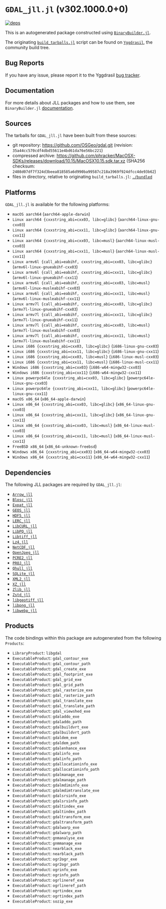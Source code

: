 # `GDAL_jll.jl` (v302.1000.0+0)

[![deps](https://juliahub.com/docs/GDAL_jll/deps.svg)](https://juliahub.com/ui/Packages/General/GDAL_jll/)

This is an autogenerated package constructed using [`BinaryBuilder.jl`](https://github.com/JuliaPackaging/BinaryBuilder.jl).

The originating [`build_tarballs.jl`](https://github.com/JuliaPackaging/Yggdrasil/blob/a35117b73228a0f9dac9f724732b0ac9a218e13c/G/GDAL/build_tarballs.jl) script can be found on [`Yggdrasil`](https://github.com/JuliaPackaging/Yggdrasil/), the community build tree.

## Bug Reports

If you have any issue, please report it to the Yggdrasil [bug tracker](https://github.com/JuliaPackaging/Yggdrasil/issues).

## Documentation

For more details about JLL packages and how to use them, see `BinaryBuilder.jl` [documentation](https://docs.binarybuilder.org/stable/jll/).

## Sources

The tarballs for `GDAL_jll.jl` have been built from these sources:

* git repository: https://github.com/OSGeo/gdal.git (revision: `35a44cc570cdf4dbd55611e4bd61da76e56bc221`)
* compressed archive: https://github.com/phracker/MacOSX-SDKs/releases/download/10.15/MacOSX10.15.sdk.tar.xz (SHA256 checksum: `2408d07df7f324d3beea818585a6d990ba99587c218a3969f924dfcc4de93b62`)
* files in directory, relative to originating `build_tarballs.jl`: [`./bundled`](https://github.com/JuliaPackaging/Yggdrasil/tree/a35117b73228a0f9dac9f724732b0ac9a218e13c/G/GDAL/bundled)

## Platforms

`GDAL_jll.jl` is available for the following platforms:

* `macOS aarch64` (`aarch64-apple-darwin`)
* `Linux aarch64 {cxxstring_abi=cxx03, libc=glibc}` (`aarch64-linux-gnu-cxx03`)
* `Linux aarch64 {cxxstring_abi=cxx11, libc=glibc}` (`aarch64-linux-gnu-cxx11`)
* `Linux aarch64 {cxxstring_abi=cxx03, libc=musl}` (`aarch64-linux-musl-cxx03`)
* `Linux aarch64 {cxxstring_abi=cxx11, libc=musl}` (`aarch64-linux-musl-cxx11`)
* `Linux armv6l {call_abi=eabihf, cxxstring_abi=cxx03, libc=glibc}` (`armv6l-linux-gnueabihf-cxx03`)
* `Linux armv6l {call_abi=eabihf, cxxstring_abi=cxx11, libc=glibc}` (`armv6l-linux-gnueabihf-cxx11`)
* `Linux armv6l {call_abi=eabihf, cxxstring_abi=cxx03, libc=musl}` (`armv6l-linux-musleabihf-cxx03`)
* `Linux armv6l {call_abi=eabihf, cxxstring_abi=cxx11, libc=musl}` (`armv6l-linux-musleabihf-cxx11`)
* `Linux armv7l {call_abi=eabihf, cxxstring_abi=cxx03, libc=glibc}` (`armv7l-linux-gnueabihf-cxx03`)
* `Linux armv7l {call_abi=eabihf, cxxstring_abi=cxx11, libc=glibc}` (`armv7l-linux-gnueabihf-cxx11`)
* `Linux armv7l {call_abi=eabihf, cxxstring_abi=cxx03, libc=musl}` (`armv7l-linux-musleabihf-cxx03`)
* `Linux armv7l {call_abi=eabihf, cxxstring_abi=cxx11, libc=musl}` (`armv7l-linux-musleabihf-cxx11`)
* `Linux i686 {cxxstring_abi=cxx03, libc=glibc}` (`i686-linux-gnu-cxx03`)
* `Linux i686 {cxxstring_abi=cxx11, libc=glibc}` (`i686-linux-gnu-cxx11`)
* `Linux i686 {cxxstring_abi=cxx03, libc=musl}` (`i686-linux-musl-cxx03`)
* `Linux i686 {cxxstring_abi=cxx11, libc=musl}` (`i686-linux-musl-cxx11`)
* `Windows i686 {cxxstring_abi=cxx03}` (`i686-w64-mingw32-cxx03`)
* `Windows i686 {cxxstring_abi=cxx11}` (`i686-w64-mingw32-cxx11`)
* `Linux powerpc64le {cxxstring_abi=cxx03, libc=glibc}` (`powerpc64le-linux-gnu-cxx03`)
* `Linux powerpc64le {cxxstring_abi=cxx11, libc=glibc}` (`powerpc64le-linux-gnu-cxx11`)
* `macOS x86_64` (`x86_64-apple-darwin`)
* `Linux x86_64 {cxxstring_abi=cxx03, libc=glibc}` (`x86_64-linux-gnu-cxx03`)
* `Linux x86_64 {cxxstring_abi=cxx11, libc=glibc}` (`x86_64-linux-gnu-cxx11`)
* `Linux x86_64 {cxxstring_abi=cxx03, libc=musl}` (`x86_64-linux-musl-cxx03`)
* `Linux x86_64 {cxxstring_abi=cxx11, libc=musl}` (`x86_64-linux-musl-cxx11`)
* `FreeBSD x86_64` (`x86_64-unknown-freebsd`)
* `Windows x86_64 {cxxstring_abi=cxx03}` (`x86_64-w64-mingw32-cxx03`)
* `Windows x86_64 {cxxstring_abi=cxx11}` (`x86_64-w64-mingw32-cxx11`)

## Dependencies

The following JLL packages are required by `GDAL_jll.jl`:

* [`Arrow_jll`](https://github.com/JuliaBinaryWrappers/Arrow_jll.jl)
* [`Blosc_jll`](https://github.com/JuliaBinaryWrappers/Blosc_jll.jl)
* [`Expat_jll`](https://github.com/JuliaBinaryWrappers/Expat_jll.jl)
* [`GEOS_jll`](https://github.com/JuliaBinaryWrappers/GEOS_jll.jl)
* [`HDF5_jll`](https://github.com/JuliaBinaryWrappers/HDF5_jll.jl)
* [`LERC_jll`](https://github.com/JuliaBinaryWrappers/LERC_jll.jl)
* [`LibCURL_jll`](https://github.com/JuliaBinaryWrappers/LibCURL_jll.jl)
* [`LibPQ_jll`](https://github.com/JuliaBinaryWrappers/LibPQ_jll.jl)
* [`Libtiff_jll`](https://github.com/JuliaBinaryWrappers/Libtiff_jll.jl)
* [`Lz4_jll`](https://github.com/JuliaBinaryWrappers/Lz4_jll.jl)
* [`NetCDF_jll`](https://github.com/JuliaBinaryWrappers/NetCDF_jll.jl)
* [`OpenJpeg_jll`](https://github.com/JuliaBinaryWrappers/OpenJpeg_jll.jl)
* [`PCRE2_jll`](https://github.com/JuliaBinaryWrappers/PCRE2_jll.jl)
* [`PROJ_jll`](https://github.com/JuliaBinaryWrappers/PROJ_jll.jl)
* [`Qhull_jll`](https://github.com/JuliaBinaryWrappers/Qhull_jll.jl)
* [`SQLite_jll`](https://github.com/JuliaBinaryWrappers/SQLite_jll.jl)
* [`XML2_jll`](https://github.com/JuliaBinaryWrappers/XML2_jll.jl)
* [`XZ_jll`](https://github.com/JuliaBinaryWrappers/XZ_jll.jl)
* [`Zlib_jll`](https://github.com/JuliaBinaryWrappers/Zlib_jll.jl)
* [`Zstd_jll`](https://github.com/JuliaBinaryWrappers/Zstd_jll.jl)
* [`libgeotiff_jll`](https://github.com/JuliaBinaryWrappers/libgeotiff_jll.jl)
* [`libpng_jll`](https://github.com/JuliaBinaryWrappers/libpng_jll.jl)
* [`libwebp_jll`](https://github.com/JuliaBinaryWrappers/libwebp_jll.jl)

## Products

The code bindings within this package are autogenerated from the following `Products`:

* `LibraryProduct`: `libgdal`
* `ExecutableProduct`: `gdal_contour_exe`
* `ExecutableProduct`: `gdal_contour_path`
* `ExecutableProduct`: `gdal_create_exe`
* `ExecutableProduct`: `gdal_footprint_exe`
* `ExecutableProduct`: `gdal_grid_exe`
* `ExecutableProduct`: `gdal_grid_path`
* `ExecutableProduct`: `gdal_rasterize_exe`
* `ExecutableProduct`: `gdal_rasterize_path`
* `ExecutableProduct`: `gdal_translate_exe`
* `ExecutableProduct`: `gdal_translate_path`
* `ExecutableProduct`: `gdal_viewshed_exe`
* `ExecutableProduct`: `gdaladdo_exe`
* `ExecutableProduct`: `gdaladdo_path`
* `ExecutableProduct`: `gdalbuildvrt_exe`
* `ExecutableProduct`: `gdalbuildvrt_path`
* `ExecutableProduct`: `gdaldem_exe`
* `ExecutableProduct`: `gdaldem_path`
* `ExecutableProduct`: `gdalenhance_exe`
* `ExecutableProduct`: `gdalinfo_exe`
* `ExecutableProduct`: `gdalinfo_path`
* `ExecutableProduct`: `gdallocationinfo_exe`
* `ExecutableProduct`: `gdallocationinfo_path`
* `ExecutableProduct`: `gdalmanage_exe`
* `ExecutableProduct`: `gdalmanage_path`
* `ExecutableProduct`: `gdalmdiminfo_exe`
* `ExecutableProduct`: `gdalmdimtranslate_exe`
* `ExecutableProduct`: `gdalsrsinfo_exe`
* `ExecutableProduct`: `gdalsrsinfo_path`
* `ExecutableProduct`: `gdaltindex_exe`
* `ExecutableProduct`: `gdaltindex_path`
* `ExecutableProduct`: `gdaltransform_exe`
* `ExecutableProduct`: `gdaltransform_path`
* `ExecutableProduct`: `gdalwarp_exe`
* `ExecutableProduct`: `gdalwarp_path`
* `ExecutableProduct`: `gnmanalyse_exe`
* `ExecutableProduct`: `gnmmanage_exe`
* `ExecutableProduct`: `nearblack_exe`
* `ExecutableProduct`: `nearblack_path`
* `ExecutableProduct`: `ogr2ogr_exe`
* `ExecutableProduct`: `ogr2ogr_path`
* `ExecutableProduct`: `ogrinfo_exe`
* `ExecutableProduct`: `ogrinfo_path`
* `ExecutableProduct`: `ogrlineref_exe`
* `ExecutableProduct`: `ogrlineref_path`
* `ExecutableProduct`: `ogrtindex_exe`
* `ExecutableProduct`: `ogrtindex_path`
* `ExecutableProduct`: `sozip_exe`
